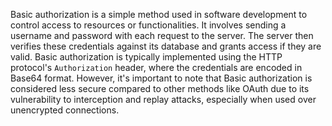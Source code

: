Basic authorization is a simple method used in software development to control access to resources or functionalities. It involves sending a username and password with each request to the server. The server then verifies these credentials against its database and grants access if they are valid. Basic authorization is typically implemented using the HTTP protocol's `Authorization` header, where the credentials are encoded in Base64 format. However, it's important to note that Basic authorization is considered less secure compared to other methods like OAuth due to its vulnerability to interception and replay attacks, especially when used over unencrypted connections.
